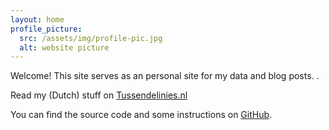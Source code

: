 ```yaml
---
layout: home
profile_picture:
  src: /assets/img/profile-pic.jpg
  alt: website picture
---
```


<p>
  Welcome! This site serves as an personal site for my data and blog posts. .
</p>

<p>
  Read my (Dutch) stuff on
 <a href="http://tussendelinies.nl/profile/robin">Tussendelinies.nl</a>
  </p>

<p>
  You can find the source code and some instructions on <a href="https://github.com/robinkoetsier">GitHub</a>.
</p>
